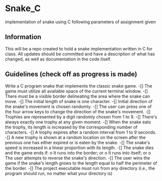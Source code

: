 # Snake_C
implementation of snake using C following parameters of assignment given

## Information
This will be a repo created to hold a snake implementation written in C for class. All updates should be committed and have a description of what has changed, as well as documentation in the code itself.

## Guidelines (check off as progress is made)

Write a C program snake that implements the classic snake game.
-[] The game must utilize all available space of the current terminal window.
-[] There must be a visible border delineating the area where the snake can move.
-[] The initial length of snake is one character.
-[] Initial direction of the snake's movement is chosen randomly.
-[] The user can press one of the four arrow keys to change the direction of the snake's
movement.
-[] Trophies are represented by a digit randomly chosen from 1 to 9.
-[] There's always exactly one trophy at any given moment.
-[] When the snake eats the trophy, its length is increased by the corresponding number of
characters.
-[] A trophy expires after a random interval from 1 to 9 seconds.
-[] A new trophy is shown at a random location on the screen after the previous one has either
expired or is eaten by the snake.
-[] The snake's speed is increased in a linear proportion with its length.
-[] The snake dies and the game ends if:
o It runs into the border; or
o It runs into itself; or
o The user attempts to reverse the snake's direction.
-[] The user wins the game if the snake's length grows to the length equal to half the
perimeter of the border.
-[] The project executable must run from any directory (i.e., the program should run, no
matter what your directory is)
